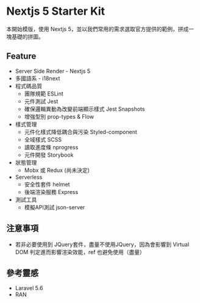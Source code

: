 # Nextjs 5 Starter Kit

本開始模版，使用 Nextjs 5，並以我們常用的需求選取官方提供的範例，拼成一塊基礎的拼圖。

## Feature
- Server Side Render - Nextjs 5
- 多國語系 - i18next
- 程式碼品質
  - 團隊規範 ESLint
  - 元件測試 Jest
  - 確保邏輯異動為改變前端顯示樣式 Jest Snapshots
  - 增強型別 prop-types & Flow
- 樣式管理
  - 元件化樣式降低耦合與污染 Styled-component
  - 全域樣式 SCSS
  - 讀取進度條 nprogress
  - 元件開發 Storybook
- 狀態管理
  - Mobx 或 Redux (尚未決定)
- Serverless
  - 安全性套件 helmet
  - 後端渲染服務 Express
- 測試工具
  - 模擬API測試 json-server
  
  
## 注意事項
- 若非必要使用到 JQuery套件，盡量不使用JQuery，因為會影響到 Virtual DOM 判定進而影響渲染效能，ref 也避免使用（盡量）

## 參考靈感
- Laravel 5.6
- RAN